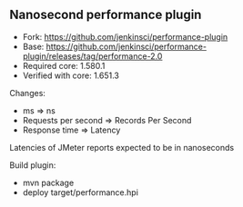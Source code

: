 ## Nanosecond performance plugin

* Fork: https://github.com/jenkinsci/performance-plugin
* Base: https://github.com/jenkinsci/performance-plugin/releases/tag/performance-2.0
* Required core: 1.580.1
* Verified with core: 1.651.3

Changes:
* ms => ns
* Requests per second => Records Per Second
* Response time => Latency

Latencies of JMeter reports expected to be in nanoseconds

Build plugin:
* mvn package
* deploy target/performance.hpi
